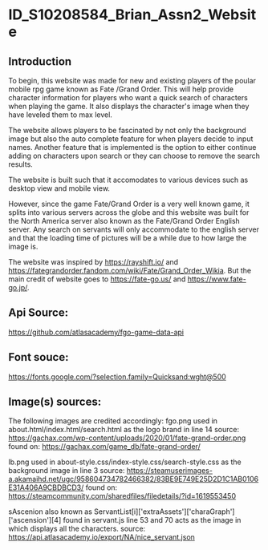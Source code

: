 # ID_S10208584_Brian_Assn2_Website
Introduction
---------------------------------------------------------------

To begin, this website was made for new and existing players of the poular mobile rpg game known as Fate /Grand Order. This will help provide character information for players who want a quick search of characters when playing the game. It also displays the character's image when they have leveled them to max level.

The website allows players to be fascinated by not only the background image but also the auto complete feature for when players decide to input names. Another feature that is implemented is the option to either continue adding on characters upon search or they can choose to remove the search results.

The website is built such that it accomodates to various devices such as desktop view and mobile view. 

However, since the game Fate/Grand Order is a very well known game, it splits into various servers across the globe and this website was built for the North America server also known as the Fate/Grand Order English server. Any search on servants will only accommodate to the english server and that the loading time of pictures will be a while due to how large the image is.

The website was inspired by https://rayshift.io/ and https://fategrandorder.fandom.com/wiki/Fate/Grand_Order_Wikia. But the main credit of website goes to https://fate-go.us/ and https://www.fate-go.jp/.


Api Source:
----------------------------------------------------------------
https://github.com/atlasacademy/fgo-game-data-api

Font souce:
---------------------------------------------------------------
https://fonts.google.com/?selection.family=Quicksand:wght@500

Image(s) sources:
----------------------------------------------------------------
The following images are credited accordingly:
fgo.png used in about.html/index.html/search.html as the logo brand in line 14 source: https://gachax.com/wp-content/uploads/2020/01/fate-grand-order.png found on: https://gachax.com/game_db/fate-grand-order/

lb.png used in about-style.css/index-style.css/search-style.css as the background image in line 3 source: https://steamuserimages-a.akamaihd.net/ugc/958604734782466382/83BE9E749E25D2D1C1AB0106E31A406A9CBDBCD3/ found on: https://steamcommunity.com/sharedfiles/filedetails/?id=1619553450 

sAscenion also known as ServantList[i]['extraAssets']['charaGraph']['ascension'][4] found in servant.js line 53 and 70 acts as the image in which displays all the characters. source: https://api.atlasacademy.io/export/NA/nice_servant.json